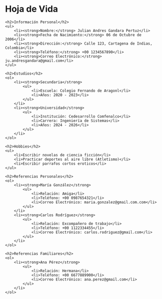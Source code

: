 <!DOCTYPE html>
<html>
<head>
    <title>Hoja de Vida</title>
</head>
<body>
    <h1>Hoja de Vida</h1>

    <h2>Información Personal</h2>
    <ul>
        <li><strong>Nombre:</strong> Julian Andres Gandara Pertuz</li>
        <li><strong>Fecha de Nacimiento:</strong> 06 de Octubre de 2006</li>
        <li><strong>Dirección:</strong> Calle 123, Cartagena de Indias, Colombia</li>
        <li><strong>Teléfono:</strong> +00 1234567890</li>
        <li><strong>Correo Electrónico:</strong> ju.andresgandara@gmail.com</li>
    </ul>

    <h2>Estudios</h2>
    <ol>
        <li><strong>Secundaria</strong>
            <ul>
                <li>Escuela: Colegio Fernando de Aragonl</li>
                <li>Años: 2020 - 2023</li>
            </ul>
        </li>
        <li><strong>Universidad</strong>
            <ul>
                <li>Institución: Cedesarrollo Comfenalco</li>
                <li>Carrera: Ingeniería de Sistemas</li>
                <li>Años: 2024 - 2026</li>
            </ul>
        </li>
    </ol>

    <h2>Hobbies</h2>
    <ul>
        <li>Escribir novelas de ciencia ficción</li>
        <li>Practicar deportes al aire libre (Atletismo)</li>
        <li>Escribir parrafos cortos eroticos</li>
    </ul>

    <h2>Referencias Personales</h2>
    <ol>
        <li><strong>María González</strong>
            <ul>
                <li>Relación: Amiga</li>
                <li>Teléfono: +00 0987654321</li>
                <li>Correo Electrónico: maria.gonzalez@gmail.com.com</li>
            </ul>
        </li>
        <li><strong>Carlos Rodríguez</strong>
            <ul>
                <li>Relación: Excompañero de trabajo</li>
                <li>Teléfono: +00 1122334455</li>
                <li>Correo Electrónico: carlos.rodriguez@gmail.com</li>
            </ul>
        </li>
    </ol>

    <h2>Referencias Familiares</h2>
    <ol>
        <li><strong>Ana Pérez</strong>
            <ul>
                <li>Relación: Hermana</li>
                <li>Teléfono: +00 6677889900</li>
                <li>Correo Electrónico: ana.perez@gmail.com</li>
            </ul>
        </li>
    </ol>
</body>
</html>
